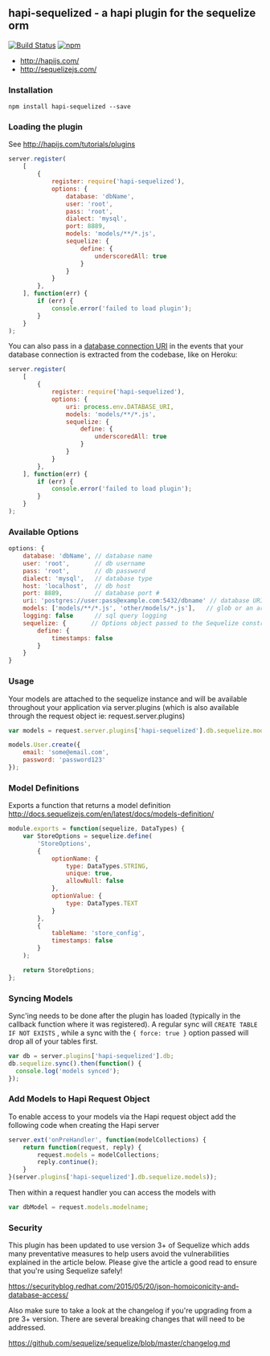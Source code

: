 ## hapi-sequelized - a hapi plugin for the sequelize orm

[![Build Status](https://travis-ci.org/danecando/hapi-sequelized.svg)](https://travis-ci.org/danecando/hapi-sequelized)
[![npm](https://img.shields.io/npm/dm/localeval.svg)](https://www.npmjs.com/package/hapi-sequelized)

* http://hapijs.com/
* http://sequelizejs.com/

### Installation

`npm install hapi-sequelized --save`

### Loading the plugin

See http://hapijs.com/tutorials/plugins

```javascript
server.register(
    [
        {
            register: require('hapi-sequelized'),
            options: {
                database: 'dbName',
                user: 'root',
                pass: 'root',
                dialect: 'mysql',
                port: 8889,
                models: 'models/**/*.js',
                sequelize: {
                    define: {
                        underscoredAll: true
                    }
                }
            }
        },
    ], function(err) {
        if (err) {
            console.error('failed to load plugin');
        }
    }
);
```

You can also pass in a [database connection URI][1] in the events that your
database connection is extracted from the codebase, like on Heroku:

```javascript
server.register(
    [
        {
            register: require('hapi-sequelized'),
            options: {
                uri: process.env.DATABASE_URI,
                models: 'models/**/*.js',
                sequelize: {
                    define: {
                        underscoredAll: true
                    }
                }
            }
        },
    ], function(err) {
        if (err) {
            console.error('failed to load plugin');
        }
    }
);
```

### Available Options

```javascript
options: {
    database: 'dbName', // database name
    user: 'root',       // db username
    pass: 'root',       // db password
    dialect: 'mysql',   // database type
    host: 'localhost',  // db host
    port: 8889,         // database port #
    uri: 'postgres://user:pass@example.com:5432/dbname' // database URI
    models: ['models/**/*.js', 'other/models/*.js'],   // glob or an array of globs to directories containing your sequelize models
    logging: false      // sql query logging
    sequelize: {       // Options object passed to the Sequelize constructor http://docs.sequelizejs.com/en/latest/api/sequelize/#new-sequelizedatabase-usernamenull-passwordnull-options
        define: {
            timestamps: false
        }
    }
}
```

### Usage

Your models are attached to the sequelize instance and will be available
throughout your application via server.plugins (which is also available
through the request object ie: request.server.plugins)

```javascript
var models = request.server.plugins['hapi-sequelized'].db.sequelize.models;

models.User.create({
    email: 'some@email.com',
    password: 'password123'
});
```

### Model Definitions

Exports a function that returns a model definition 
http://docs.sequelizejs.com/en/latest/docs/models-definition/

```javascript
module.exports = function(sequelize, DataTypes) {
    var StoreOptions = sequelize.define(
        'StoreOptions',
        {
            optionName: {
                type: DataTypes.STRING,
                unique: true,
                allowNull: false
            },
            optionValue: {
                type: DataTypes.TEXT
            }
        },
        {
            tableName: 'store_config',
            timestamps: false
        }
    );

    return StoreOptions;
};
```

### Syncing Models

Sync'ing needs to be done after the plugin has loaded (typically in the
callback function where it was registered). A regular sync will 
 `CREATE TABLE IF NOT EXISTS` , while a sync with the 
`{ force: true }` option passed will drop all of your tables first. 

```javascript
var db = server.plugins['hapi-sequelized'].db;
db.sequelize.sync().then(function() {
  console.log('models synced');
});
```

### Add Models to Hapi Request Object

To enable access to your models via the Hapi request object add the following code when creating the Hapi server

```javascript
server.ext('onPreHandler', function(modelCollections) {
    return function(request, reply) {
        request.models = modelCollections;
        reply.continue();
    }
}(server.plugins['hapi-sequelized'].db.sequelize.models));
```

Then within a request handler you can access the models with

```javascript
var dbModel = request.models.modelname;
```

### Security

This plugin has been updated to use version 3+ of Sequelize which adds many 
preventative measures to help users avoid the vulnerabilities explained
in the article below. Please give the article a good read to ensure that you're
using Sequelize safely!

https://securityblog.redhat.com/2015/05/20/json-homoiconicity-and-database-access/

Also make sure to take a look at the changelog if you're upgrading from a pre 3+ 
version. There are several breaking changes that will need to be addressed.

https://github.com/sequelize/sequelize/blob/master/changelog.md

[1]: http://sequelize.readthedocs.org/en/latest/api/sequelize/#new-sequelizeuri-options
